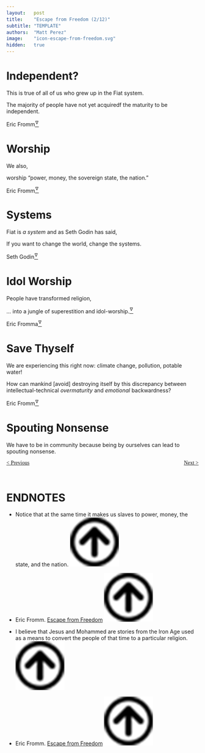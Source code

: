 ```yaml
---
layout:   post
title:    "Escape from Freedom (2/12)"
subtitle: "TEMPLATE"
authors:  "Matt Perez"
image:    "icon-escape-from-freedom.svg"
hidden:   true
---
```


<div style='display:none; '>
 <p><em>Escape from Freedom</em> was published in 1941. Pim de Morre, co-founder of <em>Corporate Rebels</em>, reminded me of it (he is reading it). I read it when I was 18-19 years old (I am a mere 73 now).</p>
</div>

<h1>Independent?</h1>
 <p>This is true of all of us who grew up in the Fiat system.</p>
  <div class="_citation">
   <p>The majority of people have not yet acquiredf the maturity to be independent.</p>
   <p id="_signature">Eric Fromm<a href='#en01'><sup id='bm01'>&hairsp;&nabla;&hairsp;</sup></a></p>
  </div>

<h1>Worship</h1>
 <p>We also,</p>
  <div class="_citation">
   <p>worship &ldquo;power, money, the sovereign state, the nation.&rdquo;</p>
   <p id="_signature">Eric Fromm<a href='#en02'><sup id='bm02'>&hairsp;&nabla;&hairsp;</sup></a></p>
  </div>

<h1>Systems</h1>
 <p>Fiat is <em>a system</em> and as Seth Godin has said,</p>
  <div class="_citation">
   <p>If you want to change the world, change the systems.</p>
   <p id="_signature">Seth Godin<a href='#en03'><sup id='bm03'>&hairsp;&nabla;&hairsp;</sup></a></p>
  </div>

<h1>Idol Worship</h1>
 <p>People have transformed religion,</p>
  <div class="_citation">
   <p>&hellip; into a jungle of superestition and idol-worship.<a href='#en04'><sup id='bm04'>&hairsp;&nabla;&hairsp;</sup></a></p>
   <p id="_signature">Eric Fromma<a href='#en02'><sup id='bm02'>&hairsp;&nabla;&hairsp;</sup></a></p>
   </div>

<h1>Save Thyself</h1>
 <p>We are experiencing this right now: climate change, pollution, potable water!</p>
  <div class="_citation">
   <p>How can mankind [avoid] destroying itself by this discrepancy between intellectual-technical <em>overmaturity</em> and <em>emotional</em> backwardness?</p>
   <p id="_signature">Eric Fromm<a href='#en02'><sup id='bm02'>&hairsp;&nabla;&hairsp;</sup></a></p>
  </div>

<h1>Spouting Nonsense</h1>
 <p>We have to be in community because being by ourselves can lead to spouting nonsense.</p>

<div style="margin-bottom:1in; font-family: American Typewriter, serif; ">
 <span style="float:left; ">
  <a href="https://radicalcompanies.com/2024/12/21/escape-from-freedom">&lt; Previous</a>
 </span>
 <span style="float:right; ">
  <a href="https://radicalcompanies.com/2024/12/23/escape-from-freedom">Next &gt;</a>
 </span>
</div>

<h1 class="_section">ENDNOTES</h1>
 <ul>
  <li id="en01">
   <p class="_list-item">
    Notice that at the same time it makes us slaves to power, money, the state, and the nation.
    <a class="_uparrow" href="#bm01"><img src="/assets/img/arrow-up-icon.png"></a>
   </p>
  </li>
  <li id="en02">
   <p class="_list-item">
    Eric Fromm.
    <a href="https://www.amazon.com/Escape-Freedom-Erich-Fromm/dp/0805031499" target="_blank">Escape from Freedom</a>
    <a class="_uparrow" href="#bm02"><img src="/assets/img/arrow-up-icon.png"></a>
   </p>
  </li>
  <li id="en03">
   <p class="_list-item">
    I believe that Jesus and Mohammed are stories from the Iron Age used as a means to convert the people of that time to a particular religion.
    <a class="_uparrow" href="#bm04"><img src="/assets/img/arrow-up-icon.png"></a>
   </p>
  </li>
  <li id="en04">
   <p class="_list-item">
    Eric Fromm.
    <a href="https://www.amazon.com/Escape-Freedom-Erich-Fromm/dp/0805031499" target="_blank">Escape from Freedom</a>
    <a class="_uparrow" href="#bm04"><img src="/assets/img/arrow-up-icon.png"></a>
   </p>
  </li>
 </ul>